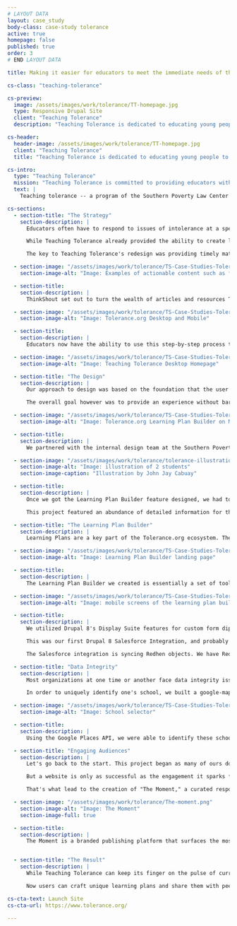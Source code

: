 ```yaml
---
# LAYOUT DATA
layout: case_study
body-class: case-study tolerance
active: true
homepage: false
published: true
order: 3
# END LAYOUT DATA

title: Making it easier for educators to meet the immediate needs of their students.

cs-class: "teaching-tolerance"

cs-preview:
  image: /assets/images/work/tolerance/TT-homepage.jpg
  type: Responsive Drupal Site
  client: "Teaching Tolerance"
  description: "Teaching Tolerance is dedicated to educating young people to become engaged actors in a diverse democracy."

cs-header:
  header-image: /assets/images/work/tolerance/TT-homepage.jpg
  client: "Teaching Tolerance"
  title: "Teaching Tolerance is dedicated to educating young people to become engaged actors in a diverse democracy."

cs-intro:
  type: "Teaching Tolerance"
  mission: "Teaching Tolerance is committed to providing educators with a multitude of resources and activities that will help to foster a kind and inclusive school climate."
  text: |
    Teaching tolerance -- a program of the Southern Poverty Law Center -- works to provide educators with the resources to teach empathy and inclusivity in our classrooms.

cs-sections:
  - section-title: "The Strategy"
    section-description: |
      Educators often have to respond to issues of intolerance at a speed and scale that can be incredibly challenging. News travels quickly, students form opinions and harbor fears, and teachers can feel isolated when trying to make sense of these issues for themselves and their students.

      While Teaching Tolerance already provided the ability to create learning plans around certain themes; they needed their tools to evolve. The world was moving at a pace that their present systems could not address. They needed something that would enable rapid generation and dissemination of new materials, while also surfacing valuable content from the past that has renewed importance.

      The key to Teaching Tolerance's redesign was providing timely materials that let educators turn cultural issues and current events into educational experiences. Additionally, this content and its related interactions needed to be accessible no matter the device users were on.

  - section-image: "/assets/images/work/tolerance/TS-Case-Studies-Tolerance-Actionable-Content-1.png"
    section-image-alt: "Image: Examples of actionable content such as featured articles with a 'Teach This' button that adds content directly to your learning plan."

  - section-title:
    section-description: |
      ThinkShout set out to turn the wealth of articles and resources Tolerance.org had into teachable materials, and did so by creating a guided learning plan builder that makes all content classroom-ready.  They grant free access to thousands of resources -- from video to essays to proven teaching strategies -- and that content is now actionable.

  - section-image: "/assets/images/work/tolerance/TS-Case-Studies-Tolerance-Bullying-Bias-1.png"
    section-image-alt: "Image: Tolerance.org Desktop and Mobile"

  - section-title:
    section-description: |
      Educators now have the ability to use this step-by-step process to create their own custom lessons, or they can start with any compelling piece of content and build a plan around that. And, because ThinkShout takes a mobile-first approach to all our projects, the site is well-positioned to meet its users where they are in the moment they are inspired.

  - section-image: "/assets/images/work/tolerance/TS-Case-Studies-Tolerance-Desktop-Homepage.png"
    section-image-alt: "Image: Teaching Tolerance Desktop Homepage"

  - section-title: "The Design"
    section-description: |
      Our approach to design was based on the foundation that the user in this case is looking for resources related to a specific topic they wish to address in the classroom.

      The overall goal however was to provide an experience without barriers. Regardless of whether a user is on their phone while riding the train to work or on their desktop at home, they should be able to easily access all resources as well as use them to build learning plans. We wanted a streamlined experience, with everything from magazine articles, lessons, texts, and professional development materials to be easily digestible, searchable, and most importantly, the ability for users to build a plan off of them on the fly.

  - section-image: "/assets/images/work/tolerance/TS-Case-Studies-Tolerance-Learning-Plan-Builder-Mobile-Desktop.png"
    section-image-alt: "Image: Tolerance.org Learning Plan Builder on Mobile and Desktop views"

  - section-title:
    section-description: |
      We partnered with the internal design team at the Southern Poverty Law Center (Teaching Tolerance is a program of the SPLC) to evolve the current Tolerance.org brand to accommodate a modern, content-rich site. While sticking with their current brand's foundation, we explored brand colors and typography treatments that would allow for a design that supports (rather than overshadows) the robust content offered. They also have a beautiful, vast library of photography, and are consistently creating timely and engaging illustration. Those elements are what drive the core visuals of the site.

  - section-image: "/assets/images/work/tolerance/tolerance-illustrations-john-jay-cabuay.jpg"
    section-image-alt: "Image: illustration of 2 students"
    section-image-caption: "Illustration by John Jay Cabuay"

  - section-title:
    section-description: |
      Once we got the Learning Plan Builder feature designed, we had to construct it - which turned out to be a rather complex endeavor! We essentially thought of it as one long form with a progress bar that (as the name implies) tracks your progress as you create a learning plan; highlighting the portion of the plan you are currently viewing. A user can click different titles within the progress bar to jump around to other sections of the Learning Plan Builder. Additionally, we added javascript to handle the AJAX requests that added texts, strategies, and tasks so they could display five items at a time for the user.

      This project featured an abundance of detailed information for the implementation team. But it was executed thank to a very detailed style guide that [Vicki Brown](https://thinkshout.com/team/vicki/) created, along with extensive documentation of the desired interactions.

  - section-title: "The Learning Plan Builder"
    section-description: |
      Learning Plans are a key part of the Tolerance.org ecosystem. They are the bridge between a stagnant piece of content on the site and the classroom. They allow teachers to start with a foundational Text/Article written by Teaching Tolerance, and tailor the presentation of the ideas within the article to their students' grade level, interests, as well as other customizations.

  - section-image: "/assets/images/work/tolerance/TS-Case-Studies-Tolerance-Learning-Plan-Builder-Mobile-Desktop.png"
    section-image-alt: "Image: Learning Plan Builder landing page"

  - section-title:
    section-description: |
      The Learning Plan Builder we created is essentially a set of tools for teachers to explore (through search features), bookmark (create a robust user profile), and transform Teaching Tolerance content into classroom-ready lesson plans. We also created the necessary privacy settings to allow teachers to work on a Learning Plan and save as a draft until they're ready to publish and share it with the world (where it will appear in the Learning Plan index on the site). Or, they can also share it with their colleagues and specific individuals with a link unique to their plan and only visible to them.

  - section-image: "/assets/images/work/tolerance/TS-Case-Studies-Tolerance-Learning-Plan-Mobile-Screens.png"
    section-image-alt: "Image: mobile screens of the learning plan builder"

  - section-title:
    section-description: |
      We utilized Drupal 8's Display Suite features for custom form diplays, as well as custom entity displays, and built a custom entity selection widget for the selection of related materials based on dynamic filters; which displays the option as previews of the materials themselves.

      This was our first Drupal 8 Salesforce Integration, and probably one of the first anywhere, as the [module](https://www.drupal.org/project/salesforce) is still in active development and we had to contribute a great deal of code to make it production-ready. It's a minimal integration, but does include entity relationship synchronization and is currently syncing over 340,000 records between the systems (mostly Contacts and Orgs/Accounts).

      The Salesforce integration is syncing Redhen objects. We have Redhen Contact & Orgs used on Tolerance.org to track incoming constituent information, tie new users to existing constituent data, connect users to the schools where they work and/or study, and provide a platform for sharing and collecting the constituent data managed in Salesforce.

  - section-title: "Data Integrity"
    section-description: |
      Most organizations at one time or another face data integrity issues. It was certainly true of Teaching Tolerance, particularly when it came to the schools listed in their system. Two individuals might use slightly different names or spellings for the same institution ("Thomas Jefferson HS" vs "Thomas Jefferson High School" for example). This makes it especially challenging to match up in a database and would generate multiple duplicates. Conversely, there are a wealth of schools with exactly the same names located in different parts of the country. Treating them as the same leads to all sorts of other problems!

      In order to uniquely identify one's school, we built a google-maps based search/selection tool for users to input their school and attach to their profile.

  - section-image: "/assets/images/work/tolerance/TS-Case-Studies-Tolerance-School-Selector.png"
    section-image-alt: "Image: School selector"

  - section-title:
    section-description: |
      Using the Google Places API, we were able to identify these schools, allowing for clean differentiation and preventing duplication in the backend. All while providing an intuitive, quick, and unobtrusive user interface. We built this tool with code adapted from Google Places documentation, Redhen Orgs, Entity Reference fields, and custom code.

  - section-title: "Engaging Audiences"
    section-description: |
      Let's go back to the start. This project began as many of ours do at ThinkShout: by addressing the needs of the user and providing them with something valuable to make their life easier. That is certainly true in the case of Teaching Tolerance. We set out to make it easier for educators to locate resources that would cultivate empathy in their classrooms and grant students the ability to view the world from multiple perspectives.

      But a website is only as successful as the engagement it sparks from its users. We knew based on our discovery work and research with the Tolerance team that educators struggle to keep up with the pace of the world in which we live, all the while ensuring that they meet the standards of their local school districts.

      That's what lead to the creation of "The Moment," a curated response to anything happening in the news.

  - section-image: "/assets/images/work/tolerance/The-moment.png"
    section-image-alt: "Image: The Moment"
    section-image-full: true

  - section-title:
    section-description: |
      The Moment is a branded publishing platform that surfaces the most important content in response to cultural events. Whether the content is from five years ago or five hours, users get the best that Teaching Tolerance has to offer. And, by linking this content up to the organization's email communication strategy, we ensure that teachers get the materials in their inbox before they know they need it. Now when educators subscribe to this list, they can create first class lessons in a timely manner, send them via email and social, and create a real sense of community in the classrooms across the country.


  - section-title: "The Result"
    section-description: |
      While Teaching Tolerance can keep its finger on the pulse of current events and cultural moments, it's impossible to predict what every individual educator will need in their local communities. Providing these materials free of charge in an extensive library opens up endless possibilities for all educators.

      Now users can craft unique learning plans and share them with peers in their own schools or across the country. Over time, as the online community grows, we hope to build more social tools for teachers to share, comment on, and learn from each other's work. Work that ultimately fosters a more inclusive and kind environment in our schools.

cs-cta-text: Launch Site
cs-cta-url: https://www.tolerance.org/

---
```

